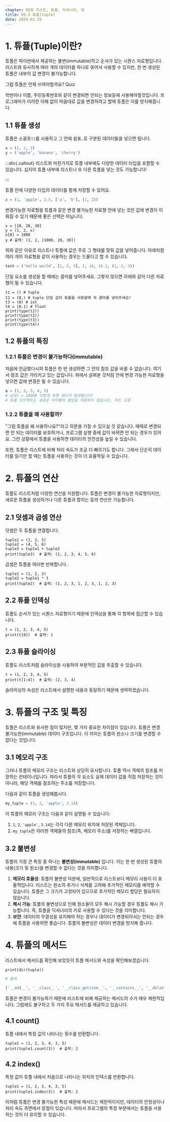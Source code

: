 ```yaml
---
chapter: 05장 리스트, 튜플, 딕셔너리, 셋
title: 05.3 튜플(tuple)
date: 2024-01-29
---
```


# 1. 튜플(Tuple)이란?

튜플은 파이썬에서 제공하는 불변(immutable)하고 순서가 있는 시퀀스 자료형입니다. 리스트와 유사하게 여러 개의 데이터를 하나로 묶어서 사용할 수 있지만, 한 번 생성된 튜플은 내부의 값 변경이 불가능합니다.

그럼 튜플은 언제 쓰여야할까요? Quiz

학번이나 이름, 주민등록번호와 같이 변경되면 안되는 정보등에 사용해야할것입니다. 프로그래머가 이러한 이해 없이 마음대로 값을 변경하려고 할때 튜플은 이를 방지해줍니다.

## 1.1 튜플 생성

튜플은 소괄호`()`를 사용하고 그 안에 쉼표`,`로 구분된 데이터들을 넣으면 됩니다.

```python
x = (1, 2, 3)
y = ('apple', 'banana', 'cherry')
```

:::div{.callout}
리스트와 마찬가지로 튜플 내부에도 다양한 데이터 타입을 포함할 수 있습니다. 심지어 튜플 내부에 리스트나 또 다른 튜플을 넣는 것도 가능합니다!

:::

튜플 안에 다양한 타입의 데이터를 함께 저장할 수 있어요.

```python
z = (1, 'apple', 2.5, ['a', 'b'], (1, 2))
```

변경가능한 자료형을 튜플과 같은 변경 불가능한 자료형 안에 넣는 것은 값에 변경이 이뤄질 수 있기 때문에 좋은 선택은 아닙니다.

```python-exec
x = [10, 20, 30]
y = (1, 2, x)
x[0] = 1000
y # 출력: (1, 2, [1000, 20, 30])
```

위와 같은 이유로 리스트나 튜플에 값은 주로 그 형태를 맞춰 값을 넣어줍니다. 아래처럼 여러 개의 자료형을 같이 사용하는 경우는 드물다고 할 수 있습니다.

```python
test = ('hello world', [1, 2, 3], 1, 10, 10.1, (1, 2, 3))
```

단일 요소를 생성을 할 때에는 콤마를 넣어주세요. 그렇지 않으면 아래와 같이 다른 자료형이 될 수 있습니다.

```python-exec
t1 = () # tuple
t2 = (0,) # tuple 단일 값의 튜플을 사용할때 꼭 콤마를 넣어주세요!
t3 = (0) # int
t4 = (0.1) # float
print(type(t1))
print(type(t2))
print(type(t3))
print(type(t4))
```

## 1.2 튜플의 특징

### 1.2.1 튜플은 변경이 불가능하다(immutable)

처음에 언급했다시피 튜플은 한 번 생성하면 그 안의 참조 값을 바꿀 수 없습니다. 여기서 참조 값은 가리키고 있는 값입니다. 위에서 살펴본 것처럼 안에 변경 가능한 자료형을 넣으면 값에 변경은 될 수 있습니다.

```python
a = (1, 2, 3, 4, 5)
# a[0] = 10000 이렇게 하면 에러가 발생합니다!
# 튜플 오브젝트는 새로운 아이템의 할당을 허용하지 않습니다. 라는 오류
```

### 1.2.2 튜플을 왜 사용할까?

"그럼 튜플을 왜 사용하나요?"라고 의문을 가질 수 있으실 것 같습니다. 때때로 변경되면 안 되는 데이터를 보호하거나, 프로그램 실행 중에 값이 바뀌면 안 되는 경우가 있어요. 그런 상황에서 튜플을 사용하면 데이터의 안전성을 높일 수 있습니다.

또한, 튜플은 리스트에 비해 처리 속도가 조금 더 빠르기도 합니다. 그래서 단순히 데이터를 읽기만 할 때는 튜플을 사용하는 것이 더 효율적일 수 있습니다.

# 2. 튜플의 연산

튜플도 리스트처럼 다양한 연산을 지원합니다. 튜플은 변경이 불가능한 자료형이지만, 새로운 튜플을 생성하거나 다른 튜플과 합치는 등의 연산은 가능합니다.

## 2.1 덧셈과 곱셈 연산

덧셈은 두 튜플을 연결합니다.

```python-exec
tuple1 = (1, 2, 3)
tuple2 = (4, 5, 6)
tuple3 = tuple1 + tuple2
print(tuple3)  # 출력: (1, 2, 3, 4, 5, 6)
```

곱셈은 튜플을 여러번 반복합니다.

```python-exec
tuple1 = (1, 2, 3)
tuple2 = tuple1 * 3
print(tuple2)  # 출력: (1, 2, 3, 1, 2, 3, 1, 2, 3)
```

## 2.2 튜플 인덱싱

튜플도 순서가 있는 시퀀스 자료형이기 때문에 인덱싱을 통해 각 항목에 접근할 수 있습니다.

```python-exec
t = (1, 2, 3, 4, 5)
print(t[0])  # 출력: 1
```

## 2.3 튜플 슬라이싱

튜플도 리스트처럼 슬라이싱을 사용하여 부분적인 값을 추출할 수 있습니다.

```python-exec
t = (1, 2, 3, 4, 5)
print(t[1:4])  # 출력: (2, 3, 4)
```

슬라이싱의 속성은 리스트에서 설명한 내용과 동일하기 때문에 생략하겠습니다.

# 3. 튜플의 구조 및 특징

튜플은 리스트와 유사한 점이 많지만, 몇 가지 중요한 차이점이 있습니다. 튜플은 변경 불가능한(immutable) 데이터 구조입니다. 이 의미는 튜플의 원소나 크기를 변경할 수 없다는 것입니다.

## 3.1 메모리 구조

그러나 튜플의 메모리 구조는 리스트와 상당히 유사합니다. 튜플 역시 객체의 참조를 저장하는 컨테이너입니다. 따라서 튜플의 각 요소도 실제 데이터 값을 직접 저장하는 것이 아니라, 해당 객체를 참조하는 주소를 저장합니다.

다음과 같이 튜플을 생성해봅시다.

```python
my_tuple = (1, 2, 'apple', 3.14)
```

이 튜플의 메모리 구조는 다음과 같이 설명될 수 있습니다:

1. `1`, `2`, `'apple'`, `3.14`는 각각 다른 메모리 위치에 저장된 객체입니다.
2. `my_tuple`은 이러한 객체들의 참조(즉, 메모리 주소)를 저장하는 배열입니다.
<!-- 
그림으로 표현하면 아래와 같습니다.

(그림 추가 예정) -->

## 3.2 불변성

튜플의 가장 큰 특징 중 하나는 **불변성(immutable)** 입니다. 이는 한 번 생성된 튜플의 내용(크기 및 원소)을 변경할 수 없다는 것을 의미합니다.

1. **메모리 효율성**: 튜플의 불변성 덕분에, 일반적으로 리스트보다 메모리 사용이 더 효율적입니다. 리스트는 원소의 추가나 삭제를 고려해 추가적인 메모리를 예약할 수 있습니다. 튜플은 그 크기가 고정되어 있으므로 추가적인 메모리 할당은 필요하지 않습니다.
2. **해시 가능**: 튜플의 불변성으로 인해 원소들이 모두 해시 가능할 경우 튜플도 해시 가능합니다. 즉, 튜플을 딕셔너리의 키로 사용할 수 있다는 것을 의미합니다.
3. **보안**: 데이터의 무결성을 유지해야 하는 경우나 데이터가 변경되어서는 안되는 경우에 튜플을 사용하면 좋습니다. 튜플의 불변성은 데이터 변경을 방지해 줍니다.

# 4. 튜플의 메서드

리스트에서 메서드를 확인해 보았듯이 튜플 메서드와 속성을 확인해보겠습니다.

```python-exec
print(dir(tuple))
```

```python
# 출력

['__add__', '__class__', '__class_getitem__', '__contains__', '__delattr__', '__dir__', '__doc__', '__eq__', '__format__', '__ge__', '__getattribute__', '__getitem__', '__getnewargs__', '__gt__', '__hash__', '__init__', '__init_subclass__', '__iter__', '__le__', '__len__', '__lt__', '__mul__', '__ne__', '__new__', '__reduce__', '__reduce_ex__', '__repr__', '__rmul__', '__setattr__', '__sizeof__', '__str__', '__subclasshook__', 'count', 'index']
```

튜플은 변경이 불가능하기 때문에 리스트에 비해 제공하는 메서드의 수가 매우 제한적입니다. 그럼에도 불구하고 두 가지 주요 메서드를 제공하고 있습니다.

## 4.1 count()

튜플 내에서 특정 값이 나타나는 횟수를 반환합니다.

```python-exec
tuple1 = (1, 2, 3, 4, 3, 5)
print(tuple1.count(3))  # 출력: 2
```

## 4.2 index()

특정 값이 튜플 내에서 처음으로 나타나는 위치의 인덱스를 반환합니다.

```python-exec
tuple1 = (1, 2, 3, 4, 3, 5)
print(tuple1.index(3))  # 출력: 2
```

이처럼 튜플은 변경 불가능한 특성 때문에 메서드는 제한적이지만, 데이터의 안정성이나 처리 속도 측면에서 장점이 있습니다. 따라서 프로그램의 특정 부분에서는 튜플을 사용하는 것이 더 유리할 수 있습니다.

